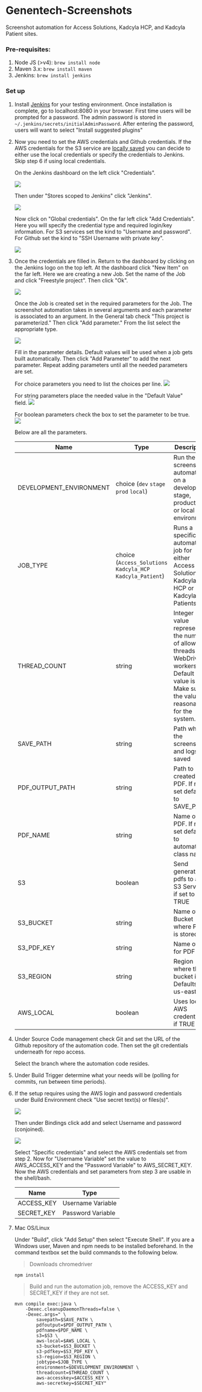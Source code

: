 # Genentech-Screenshots
Screenshot automation for Access Solutions, Kadcyla HCP, and Kadcyla Patient sites.

### Pre-requisites:
1) Node JS (>v4): `brew install node`
2) Maven 3.x: `brew install maven`
3) Jenkins: `brew install jenkins`

### Set up

1. Install [Jenkins](https://jenkins.io/download/) for your testing environment. Once installation is complete, go to localhost:8080 in your browser. First time users will be prompted for a password. The admin password is stored in `~/.jenkins/secrets/initialAdminPassword`. After entering the password, users will want to select "Install suggested plugins"

2. Now you need to set the AWS credentials and Github credentials. If the AWS credentials for the S3 service are [locally saved](http://docs.aws.amazon.com/sdk-for-java/v1/developer-guide/setup-credentials.html#setup-credentials-setting) you can decide to either use the local credentials or specify the credentials to Jenkins. Skip step 6 if using local credentials. 

   On the Jenkins dashboard on the left click "Credentials".

   ![](./readmepics/credentials.png) 

   Then under "Stores scoped to Jenkins" click "Jenkins". 
   
   ![](./readmepics/scope.png)

   Now click on "Global credentials". On the far left click "Add Credentials". Here you will specify the credential type and required login/key information. For S3 services set the kind to "Username and password". For Github set the kind to "SSH Username with private key".
   
   ![](./readmepics/set_credentials.png)

3. Once the credentials are filled in. Return to the dashboard by clicking on the Jenkins logo on the top left. At the dashboard click "New Item" on the far left. Here we are creating a new Job. Set the name of the Job and click "Freestyle project". Then click "Ok". 

   ![](readmepics/job.png)

   Once the Job is created set in the required parameters for the Job. The screenshot automation takes in several arguments and each parameter is associated to an argument. In the General tab check "This project is parameterizd." Then click "Add parameter." From the list select the appropriate type.
   
   ![](./readmepics/set_params.png)
   
   Fill in the parameter details. Default values will be used when a job gets built automatically. Then click "Add Parameter" to add the next parameter. Repeat adding parameters until all the needed parameters are set. 
   
   For choice parameters you need to list the choices per line.
   ![](./readmepics/domain.png)
   
   For string parameters place the needed value in the "Default Value" field.
   ![](./readmepics/threads.png)
   
   For boolean parameters check the box to set the parameter to be true.
   ![](./readmepics/aws_local.png)

   Below are all the parameters.

   |  Name            |  Type |Description | 
   | -------------    | --- |--- |
   | DEVELOPMENT_ENVIRONMENT | choice (`dev` `stage` `prod` `local`)  | Run the screenshot automation on a developer, stage, production, or local environment | 
   | JOB_TYPE | choice (`Access_Solutions` `Kadcyla_HCP` `Kadcyla_Patient`)| Runs a specific automation job for either Access Solutions, Kadcyla HCP or Kadcyla Patients
   | THREAD_COUNT | string | Integer value representing the number of allowed threads of WebDriver workers. Default value is 1. Make sure the value is reasonable for the system. | 
   | SAVE_PATH         | string |Path where the screenshots and logs are saved |
   | PDF_OUTPUT_PATH  | string |Path to created PDF. If not set defaults to SAVE_PATH | 
   | PDF_NAME         | string |Name of PDF. If not set defaults to automation class name|
   | S3               | boolean |Send generated pdfs to an S3 Service if set to TRUE| 
   | S3_BUCKET        | string |Name of Bucket where PDF is stored |
   | S3_PDF_KEY       | string |Name of key for PDF |
   | S3_REGION        | string |Region where the bucket is at. Defaults to us-east-1 |
   | AWS_LOCAL        | boolean |Uses local AWS credentials if TRUE |

4. Under Source Code management check Git and set the URL of the Github repository of the automation code. Then set the git credentials underneath for repo access. 

   Select the branch where the automation code resides.

5. Under Build Trigger determine what your needs will be (polling for commits, run between time periods).

6. If the setup requires using the AWS login and password credentials under Build Environment check "Use secret text(s) or files(s)". 
   
   ![](./readmepics/secret.png) 

   Then under Bindings click add and select Username and password (conjoined). 
   
   ![](readmepics/binding.png)

   Select "Specific credentials" and select the AWS credentials set from step 2. Now for "Username Variable" set the value to AWS_ACCESS_KEY and the "Password Variable" to AWS_SECRET_KEY.
   Now the AWS credentials and set parameters from step 3 are usable in the shell/bash.
   
   | Name | Type |
   | --- | --- |
   | ACCESS_KEY | Username Variable |
   | SECRET_KEY | Password Variable |

7. Mac OS/Linux
   
   Under "Build", click "Add Setup" then select "Execute Shell". If you are a Windows user, Maven and npm needs to be installed beforehand.
   In the command textbox set the build commands to the following below.
   
   > Downloads chromedriver
   ```
   npm install
   ```
   > Build and run the automation job, remove the ACCESS_KEY and SECRET_KEY if they are not set. 
   ```
   mvn compile exec:java \
       -Dexec.cleanupDaemonThreads=false \
       -Dexec.args=" \
           savepath=$SAVE_PATH \
           pdfoutput=$PDF_OUTPUT_PATH \ 
           pdfname=$PDF_NAME \
           s3=$S3 \
           aws-local=$AWS_LOCAL \ 
           s3-bucket=$S3_BUCKET \
           s3-pdfkey=$S3_PDF_KEY \
           s3-region=$S3_REGION \
           jobtype=$JOB_TYPE \
           environment=$DEVELOPMENT_ENVIRONMENT \
           threadcount=$THREAD_COUNT \
           aws-accesskey=$ACCESS_KEY \
           aws-secretkey=$SECRET_KEY" 
   ```
